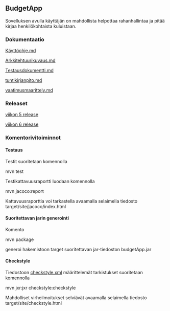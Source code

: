 ## BudgetApp


Sovelluksen avulla käyttäjän on mahdollista helpottaa rahanhallintaa ja 
pitää kirjaa henkilökohtaista kuluistaan.

### Dokumentaatio

[Käyttöohje.md](https://github.com/juleht/ot-harjoitustyo/blob/master/dokumentaatio/K%C3%A4ytt%C3%B6ohje.md)

[Arkkitehtuurikuvaus.md](https://github.com/juleht/ot-harjoitustyo/blob/master/dokumentaatio/Arkkitehtuurikuvaus.md)

[Testausdokumentti.md](https://github.com/juleht/ot-harjoitustyo/blob/master/dokumentaatio/Testausdokumentti.md)

[tuntikirjanpito.md](https://github.com/juleht/ot-harjoitustyo/blob/master/dokumentaatio/tuntikirjanpito.md)

[vaatimusmaarittely.md](https://github.com/juleht/ot-harjoitustyo/blob/master/dokumentaatio/vaatimusmaarittely.md)

### Releaset

[viikon 5 release](https://github.com/juleht/ot-harjoitustyo/releases)

[viikon 6 release](https://github.com/juleht/ot-harjoitustyo/releases/tag/viikko6)
### Komentorivitoiminnot

#### Testaus

Testit suoritetaan komennolla

mvn test

Testikattavuusraportti luodaan komennolla

mvn jacoco:report

Kattavuusraporttia voi tarkastella avaamalla selaimella tiedosto 
target/site/jacoco/index.html

#### Suoritettavan jarin generointi

Komento

mvn package

generoi hakemistoon target suoritettavan jar-tiedoston 
budgetApp.jar


#### Checkstyle

Tiedostoon [checkstyle.xml](https://github.com/juleht/ot-harjoitustyo/blob/master/Budget/checkstyle.xml) määrittelemät tarkistukset suoritetaan komennolla

mvn jxr:jxr checkstyle:checkstyle

Mahdolliset virheilmoitukset selviävät avaamalla selaimella tiedosto target/site/checkstyle.html
